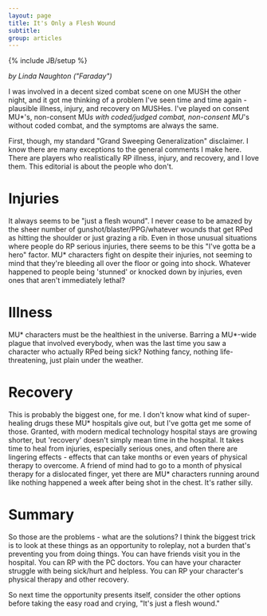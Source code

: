 ```yaml
---
layout: page
title: It's Only a Flesh Wound
subtitle: 
group: articles
---
```

{% include JB/setup %}

*by Linda Naughton ("Faraday")*

I was involved in a decent sized combat scene on one MUSH the other night, and it got me thinking of a problem I've seen time and time again - plausible illness, injury, and recovery on MUSHes. I've played on consent MU*'s, non-consent MU*s with coded/judged combat, non-consent MU*'s without coded combat, and the symptoms are always the same.

First, though, my standard "Grand Sweeping Generalization" disclaimer. I know there are many exceptions to the general comments I make here. There are players who realistically RP illness, injury, and recovery, and I love them. This editorial is about the people who don't.

# Injuries

It always seems to be "just a flesh wound". I never cease to be amazed by the sheer number of gunshot/blaster/PPG/whatever wounds that get RPed as hitting the shoulder or just grazing a rib. Even in those unusual situations where people do RP serious injuries, there seems to be this "I've gotta be a hero" factor. MU* characters fight on despite their injuries, not seeming to mind that they're bleeding all over the floor or going into shock. Whatever happened to people being 'stunned' or knocked down by injuries, even ones that aren't immediately lethal?

# Illness

MU* characters must be the healthiest in the universe. Barring a MU*-wide plague that involved everybody, when was the last time you saw a character who actually RPed being sick? Nothing fancy, nothing life-threatening, just plain under the weather.

# Recovery

This is probably the biggest one, for me. I don't know what kind of super-healing drugs these MU* hospitals give out, but I've gotta get me some of those. Granted, with modern medical technology hospital stays are growing shorter, but 'recovery' doesn't simply mean time in the hospital. It takes time to heal from injuries, especially serious ones, and often there are lingering effects - effects that can take months or even years of physical therapy to overcome. A friend of mind had to go to a month of physical therapy for a dislocated finger, yet there are MU* characters running around like nothing happened a week after being shot in the chest. It's rather silly.

# Summary

So those are the problems - what are the solutions? I think the biggest trick is to look at these things as an opportunity to roleplay, not a burden that's preventing you from doing things. You can have friends visit you in the hospital. You can RP with the PC doctors. You can have your character struggle with being sick/hurt and helpless. You can RP your character's physical therapy and other recovery.

So next time the opportunity presents itself, consider the other options before taking the easy road and crying, "It's just a flesh wound."